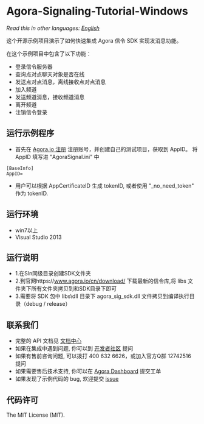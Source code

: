 # Agora-Signaling-Tutorial-Windows

*Read this in other languages: [English](README.md)*

这个开源示例项目演示了如何快速集成 Agora 信令 SDK 实现发消息功能。

在这个示例项目中包含了以下功能：

- 登录信令服务器
- 查询点对点聊天对象是否在线
- 发送点对点消息，离线接收点对点消息
- 加入频道
- 发送频道消息，接收频道消息
- 离开频道
- 注销信令登录

## 运行示例程序
- 首先在 [Agora.io 注册](https://dashboard.agora.io/cn/signup/) 注册账号，并创建自己的测试项目，获取到 AppID。
将 AppID 填写进 "AgoraSignal.ini" 中

```
[BaseInfo]
AppID=
```
- 用户可以根据 AppCertificateID 生成 tokenID, 或者使用 "_no_need_token" 作为 tokenID.

## 运行环境
- win7以上
- Visual Studio 2013

## 运行说明
- 1.在Sln同级目录创建SDK文件夹
- 2.到官网https://www.agora.io/cn/download/ 下载最新的信令库,将 libs 文件夹下所有文件夹拷贝到和SDK目录下即可       
- 3.需要将 SDK 包中 libs\dll 目录下 agora_sig_sdk.dll 文件拷贝到编译执行目录（debug / release）

## 联系我们
- 完整的 API 文档见 [文档中心](https://docs.agora.io/cn/)
- 如果在集成中遇到问题, 你可以到 [开发者社区](https://dev.agora.io/cn/) 提问
- 如果有售前咨询问题, 可以拨打 400 632 6626，或加入官方Q群 12742516 提问
- 如果需要售后技术支持, 你可以在 [Agora Dashboard](https://dashboard.agora.io) 提交工单
- 如果发现了示例代码的 bug, 欢迎提交 [issue](https://github.com/AgoraIO/Signaling/issues)

## 代码许可
The MIT License (MIT).

